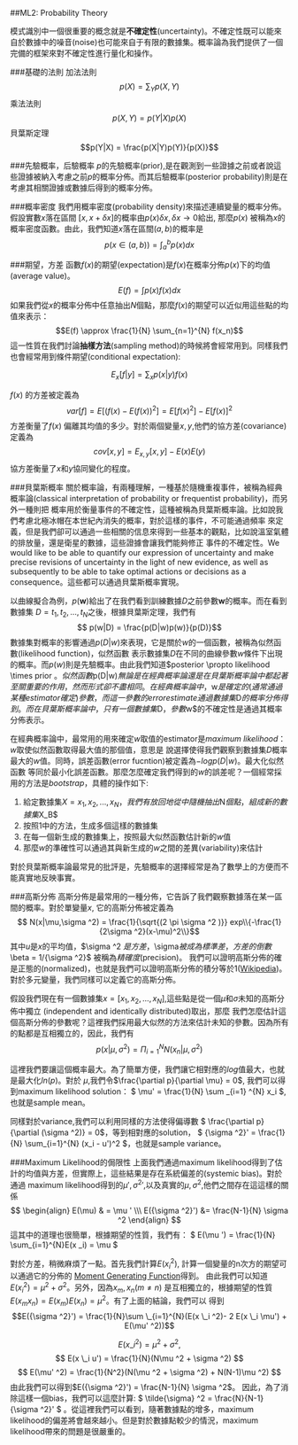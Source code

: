 ##ML2: Probability Theory

模式識別中一個很重要的概念就是**不確定性**(uncertainty)。不確定性既可以能來自於數據中的噪音(noise)也可能來自于有限的數據集。概率論為我們提供了一個完備的框架來對不確定性進行量化和操作。

###基礎的法則
加法法則
$$p(X) = \sum_{Y}p(X,Y)$$
乘法法則
$$p(X,Y) = p(Y|X)p(X)$$
貝葉斯定理
$$p(Y|X) = \frac{p(X|Y)p(Y)}{p(X)}$$

###先驗概率，后驗概率
$p$的先驗概率(prior),是在觀測到一些證據之前或者說這些證據被納入考慮之前$p$的概率分佈。而其后驗概率(posterior probability)則是在考慮其相關證據或數據后得到的概率分佈。

###概率密度
我們用概率密度(probability density)來描述連續變量的概率分佈。假設實數$x$落在區間
$[x,x+\delta x]$的概率由$p(x)\delta x, \delta x \rightarrow 0$給出,
那麼$p(x)$ 被稱為$x$的概率密度函數。由此，我們知道$x$落在區間$(a,b)$的概率是
$$ p(x \in (a,b)) = \int_{a}^{b} p(x)dx$$

###期望，方差
函數$f(x)$的期望(expectation)是$f(x)$在概率分佈$p(x)$下的均值(average value)。
$$ E(f) = \int p(x)f(x)dx $$
如果我們從$x$的概率分佈中任意抽出$N$個點，那麼$f(x)$的期望可以近似用這些點的均值來表示：
$$E(f) \approx \frac{1}{N} \sum_{n=1}^{N} f(x_n)$$
這一性質在我們討論**抽樣方法**(sampling method)的時候將會經常用到。同樣我們也會經常用到條件期望(conditional expectation):

$$ E_x[f|y] = \sum_{x}p(x|y) f(x)$$ 

$f(x)$ 的方差被定義為
$$ var[f] = E[(f(x)-E(f(x))^2] 
= E[f(x)^2] - E[f(x)]^2 $$
方差衡量了$f(x)$ 偏離其均值的多少。對於兩個變量$x,y$,他們的協方差(covariance)定義為
$$ cov[x,y] = E_{x,y} [x,y] - E(x)E(y)$$
協方差衡量了$x$和$y$協同變化的程度。

###貝葉斯概率
關於概率論，有兩種理解，一種基於隨機重複事件，被稱為經典概率論(classical interpretation of probability or frequentist probability)，而另外一種則把
概率用於衡量事件的不確定性，這種被稱為貝葉斯概率論。比如說我們考慮北極冰帽在本世紀內消失的概率，對於這樣的事件，不可能通過頻率
來定義，但是我們卻可以通過一些相關的信息來得到一些基本的觀點，比如說溫室氣體的排放量，還是衛星的數據，這些證據會讓我們能夠修正
事件的不確定性。We would like to be able to quantify our expression of uncertainty and make precise revisions 
of uncertainty in the light of new evidence, as well as subsequently to be able to take optimal actions or decisions
as a consequence。這些都可以通過貝葉斯概率實現。

以曲線擬合為例，$p(\mathbf{w})$給出了在我們看到訓練數據$D$之前參數$\mathbf{w}$的概率。而在看到數據集
$D={t_1,t_2,...,t_N}$之後，根據貝葉斯定理，我們有
$$ p(w|D) = \frac{p(D|w)p(w)}{p(D)}$$
數據集對概率的影響通過$p(D|w)$來表現，它是關於$w$的一個函數，被稱為似然函數(likelihood function)，似然函數
表示數據集$D$在不同的曲線參數$w$條件下出現的概率。而$p(w)$則是先驗概率。由此我們知道$posterior \propto
likelihood \times prior $。似然函數$p(D|w)$無論是在經典概率論還是在貝葉斯概率論中都起著至關重要的作用，然而形式卻
不盡相同。在經典概率論中，$w$是確定的(通常通過某種estimator確定)參數，而這一參數的error estimate通過數據集$D$的概率
分佈得到。而在貝葉斯概率論中，只有一個數據集$D$，參數$w$的不確定性是通過其概率分佈表示。

在經典概率論中，最常用的用來確定$w$取值的estimator是*maximum likelihood*：$w$取使似然函數取得最大值的那個值，意思是
說選擇使得我們觀察到數據集$D$概率最大的$w$值。同時，誤差函數(error fucntion)被定義為$-log p(D|w)$。最大化似然函數
等同於最小化誤差函數。那麼怎麼確定我們得到的$w$的誤差呢？一個經常採用的方法是*bootstrap*，具體的操作如下:

1. 給定數據集$X = {x_1,x_2,...,x_N}，我們有放回地從中隨機抽出$N$個點，組成新的數據集$X_B$
2. 按照1中的方法，生成多個這樣的數據集
3. 在每一個新生成的數據集上，按照最大似然函數估計新的$w$值
4. 那麼$w$的準確性可以通過其與新生成的$w$之間的差異(variability)來估計

對於貝葉斯概率論最常見的批評是，先驗概率的選擇經常是為了數學上的方便而不能真實地反映事實。

###高斯分佈
高斯分佈是最常用的一種分佈，它告訴了我們觀察數據落在某一區間的概率。對於單變量$x$, 它的高斯分佈被定義為
$$ N(x|\mu,\sigma ^2) = \frac{1}{\sqrt{(2 \pi \sigma ^2 )}} exp\\{-\frac{1}{2\sigma ^2}(x-\mu)^2\\}$$
其中$u$是$x$的平均值，$\sigma ^2 $是方差，$\sigma$被成為標準差，方差的倒數$\beta = 1/{\sigma ^2}$
被稱為*精確度*(precision)。
我們可以證明高斯分佈的確是正態的(normalized)，也就是我們可以證明高斯分佈的積分等於1([Wikipedia](http://en.wikipedia.org/wiki/Gaussian_integral))。
對於多元變量，我們同樣可以定義它的高斯分佈。

假設我們現在有一個數據集$x = [x_1,x_2,...,x_N]$,這些點是從一個$\mu$和$\sigma$未知的高斯分佈中獨立
(independent and identically distributed)取出，那麼
我們怎麼估計這個高斯分佈的參數呢？這裡我們採用最大似然的方法來估計未知的參數。因為所有的點都是互相獨立的，因此，我們有
$$p(x|\mu,\sigma ^2) = \Pi_{i=1}^{N} N(x_n|\mu,\sigma ^2)$$

這裡我們要讓這個概率最大。為了簡單方便，我們讓它相對應的$log$值最大，也就是最大化$ln(p)$。對於
$\mu$,我們令$\frac{\partial p}{\partial \mu} = 0$, 我們可以得到maximum likelihood solution：
$ \mu'  = \frac{1}{N} \sum _{i=1} ^{N} x_i $,
也就是sample mean。

同樣對於variance,我們可以利用同樣的方法使得偏導數 
$ \frac{\partial p}{\partial (\sigma ^2)} = 0$，等到相對應的solution，
$ {\sigma ^2}' = \frac{1}{N} \sum_{i=1}^{N} (x_i - u')^2 $，也就是sample variance。

###Maximum Likelihood的侷限性
上面我們通過maximum likelihood得到了估計的均值與方差，但實際上，這些結果是存在系統偏差的(systemic bias)。對於通過
maximum likelihood得到的$\mu',{\sigma^2}'$,以及真實的$\mu, \sigma^2$,他們之間存在這這樣的關係
$$
\begin{align}
E(\mu) & = \mu ' \\\
E({\sigma ^2}') &= \frac{N-1}{N} \sigma ^2
\end{align}
$$
這其中的道理也很簡單，根據期望的性質，我們有：
$
E(\mu ') = \frac{1}{N} \sum_{i=1}^{N}E(x \_i) = \mu
$

對於方差，稍微麻煩了一點。首先我們計算$E(x_i ^2)$, 計算一個變量的n次方的期望可以通過它的分佈的
[Moment Generating Function](http://en.wikipedia.org/wiki/Moment-generating_function)得到。
由此我們可以知道$E(x_i ^2) = \mu ^2 + \sigma ^2$。另外，因為$x_m, x_n(m \not= n)$
是互相獨立的，根據期望的性質$E(x_m x_n) = E(x_m)E(x_n) = \mu ^2$。有了上面的結論，我們可以
得到
$$E({\sigma ^2}') = \frac{1}{N}\sum \_{i=1}^{N}(E(x \_i ^2)-  2 E(x \_i \mu') + E(\mu' ^2))$$            

$$E(x \_i ^2) = \mu ^2 + \sigma ^2,$$
$$            E(x \_i u') = \frac{1}{N}(N\mu ^2 + \sigma ^2) $$
$$ E(\mu' ^2) = \frac{1}{N^2}(N(\mu ^2 + \sigma ^2)  + N(N-1)\mu ^2) $$
由此我們可以得到$E({\sigma ^2}') = \frac{N-1}{N} \sigma ^2$。
因此，為了消除這樣一個bias，我們可以這麼計算:
$
\tilde{\sigma} ^2 =  \frac{N}{N-1} {\sigma ^2}' 
$
。從這裡我們可以看到，隨著數據點的增多，maximum likelihood的偏差將會越來越小。但是對於數據點較少的情況，maximum likelihood帶來的問題是很嚴重的。


  
<script type="text/x-mathjax-config">
MathJax.Hub.Config({tex2jax: {inlineMath: [['$','$'], ['\\(','\\)']]}});
</script>
<script type="text/x-mathjax-config">
  MathJax.Hub.Config({ TeX: { extensions: ["autobold.js"] }});
</script>
<script type="text/javascript"
    src="http://cdn.mathjax.org/mathjax/latest/MathJax.js?config=TeX-AMS_HTML">
</script>
<script type="text/javascript"
src="http://cdn.mathjax.org/mathjax/latest/MathJax.js?config=TeX-AMS-MML_HTMLorMML">
</script>






























